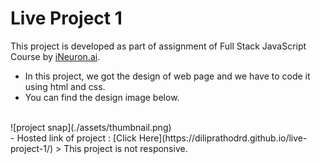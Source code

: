 
# Live Project 1

This project is developed as part of assignment of Full Stack JavaScript Course by [iNeuron.ai](https://ineuron.ai/).

- In this project, we got the design of web page and we have to code it using html and css.
- You can find the design image below.
<br>
![project snap](./assets/thumbnail.png)
<br>
- Hosted link of project : [Click Here](https://diliprathodrd.github.io/live-project-1/)
> This project is not responsive.